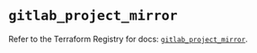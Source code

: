 # `gitlab_project_mirror`

Refer to the Terraform Registry for docs: [`gitlab_project_mirror`](https://registry.terraform.io/providers/gitlabhq/gitlab/17.11.0/docs/resources/project_mirror).
